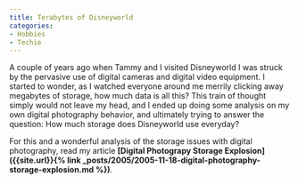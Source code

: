 ```yaml
---
title: Terabytes of Disneyworld
categories:
- Hobbies
- Techie
---
```


A couple of years ago when Tammy and I visited Disneyworld I was struck by the pervasive use of digital cameras and digital video equipment. I started to wonder, as I watched everyone around me merrily clicking away megabytes of storage, how much data is all this?
This train of thought simply would not leave my head, and I ended up doing some analysis on my own digital photography behavior, and ultimately trying to answer the question: How much storage does Disneyworld use everyday?

For this and a wonderful analysis of the storage issues with digital photography, read my article **[Digital Photograpy Storage Explosion]({{site.url}}{% link _posts/2005/2005-11-18-digital-photography-storage-explosion.md %})**.
